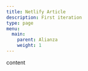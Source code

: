 ```yaml
---
title: Netlify Article
description: First iteration
type: page
menu:
  main:
    parent: Alianza
    weight: 1
---
```

 content

